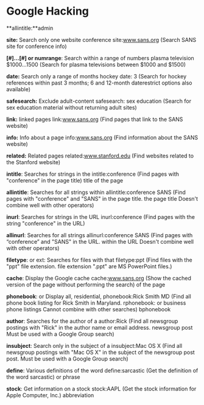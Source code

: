 # Google Hacking

**allintitle:**admin

**site:** Search only one website conference site:www.sans.org \(Search SANS site for conference info\)

**\[\#\]…\[\#\] or numrange**: Search within a range of numbers plasma television $1000...1500 \(Search for plasma televisions between $1000 and $1500\)

**date:** Search only a range of months hockey date: 3 \(Search for hockey references within past 3 months; 6 and 12-month daterestrict options also available\)

**safesearch:** Exclude adult-content safesearch: sex education \(Search for sex education material without returning adult sites\)

**link:** linked pages link:www.sans.org \(Find pages that link to the SANS website\)

**info:** Info about a page info:www.sans.org \(Find information about the SANS website\)

**related:** Related pages related:www.stanford.edu \(Find websites related to the Stanford website\)

**intitle**: Searches for strings in the intitle:conference \(Find pages with "conference" in the page title\) title of the page

**allintitle**: Searches for all strings within allintitle:conference SANS \(Find pages with "conference" and "SANS" in the page title. the page title Doesn't combine well with other operators\)

**inurl**: Searches for strings in the URL inurl:conference \(Find pages with the string "conference" in the URL\)

**allinurl**: Searches for all strings allinurl:conference SANS \(Find pages with “conference” and "SANS" in the URL. within the URL Doesn't combine well with other operators\)

**filetype**: or ext: Searches for files with that filetype:ppt \(Find files with the "ppt" file extension. file extension ".ppt" are MS PowerPoint files.\)

**cache**: Display the Google cache cache:www.sans.org \(Show the cached version of the page without performing the search\) of the page

**phonebook**: or Display all, residential, phonebook:Rick Smith MD \(Find all phone book listing for Rick Smith in Maryland. rphonebook: or business phone listings Cannot combine with other searches\) bphonebook

**author**: Searches for the author of a author:Rick \(Find all newsgroup postings with "Rick" in the author name or email address. newsgroup post Must be used with a Google Group search\)

**insubject**: Search only in the subject of a insubject:Mac OS X \(Find all newsgroup postings with "Mac OS X" in the subject of the newsgroup post post. Must be used with a Google Group search\)

**define**: Various definitions of the word define:sarcastic \(Get the definition of the word sarcastic\) or phrase

**stock**: Get information on a stock stock:AAPL \(Get the stock information for Apple Computer, Inc.\) abbreviation


